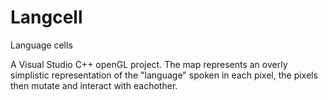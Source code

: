# Langcell
Language cells

A Visual Studio C++ openGL project. The map represents an overly simplistic representation of the "language" spoken in each pixel, the pixels then mutate and interact with eachother.
